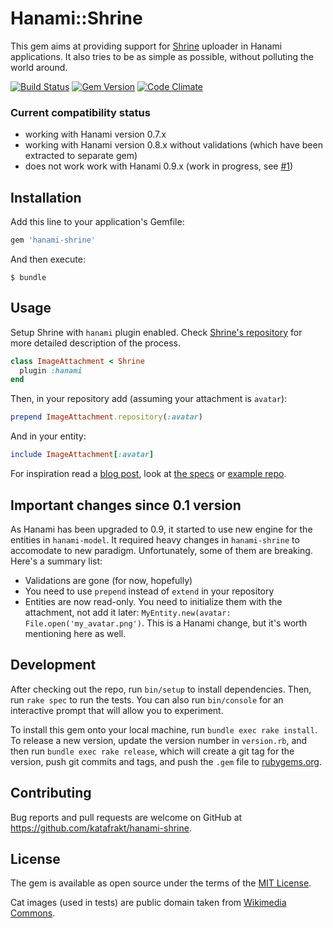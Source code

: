 # Hanami::Shrine

This gem aims at providing support for [Shrine](https://github.com/shrinerb/shrine) uploader in Hanami applications. It also tries to be as simple as possible, without polluting the world around.

[![Build Status](https://travis-ci.org/katafrakt/hanami-shrine.svg)](https://travis-ci.org/katafrakt/hanami-shrine)
[![Gem Version](https://badge.fury.io/rb/hanami-shrine.svg)](https://badge.fury.io/rb/hanami-shrine)
[![Code Climate](https://codeclimate.com/github/katafrakt/hanami-shrine/badges/gpa.svg)](https://codeclimate.com/github/katafrakt/hanami-shrine)

### Current compatibility status

* working with Hanami version 0.7.x
* working with Hanami version 0.8.x without validations (which have been extracted to separate gem)
* does not work work with Hanami 0.9.x (work in progress, see [#1](https://github.com/katafrakt/hanami-shrine/issues/1))

## Installation

Add this line to your application's Gemfile:

```ruby
gem 'hanami-shrine'
```

And then execute:

    $ bundle

## Usage

Setup Shrine with `hanami` plugin enabled. Check [Shrine's repository](https://github.com/shrinerb/shrine) for more detailed description of the process.

```ruby
class ImageAttachment < Shrine
  plugin :hanami
end
```

Then, in your repository add (assuming your attachment is `avatar`):

```ruby
prepend ImageAttachment.repository(:avatar)
```

And in your entity:

```ruby
include ImageAttachment[:avatar]
```

For inspiration read a [blog post](http://katafrakt.me/2016/02/04/shrine-hanami-uploads/), look at [the specs](https://github.com/katafrakt/hanami-shrine/tree/master/spec/hanami) or [example repo](https://github.com/katafrakt/hanami-shrine-example).

## Important changes since 0.1 version

As Hanami has been upgraded to 0.9, it started to use new engine for the entities in `hanami-model`. It required heavy changes in `hanami-shrine` to accomodate to new paradigm. Unfortunately, some of them are breaking. Here's a summary list:
* Validations are gone (for now, hopefully)
* You need to use `prepend` instead of `extend` in your repository
* Entities are now read-only. You need to initialize them with the attachment, not add it later: `MyEntity.new(avatar: File.open('my_avatar.png')`. This is a Hanami change, but it's worth mentioning here as well.

## Development

After checking out the repo, run `bin/setup` to install dependencies. Then, run `rake spec` to run the tests. You can also run `bin/console` for an interactive prompt that will allow you to experiment.

To install this gem onto your local machine, run `bundle exec rake install`. To release a new version, update the version number in `version.rb`, and then run `bundle exec rake release`, which will create a git tag for the version, push git commits and tags, and push the `.gem` file to [rubygems.org](https://rubygems.org).

## Contributing

Bug reports and pull requests are welcome on GitHub at https://github.com/katafrakt/hanami-shrine.


## License

The gem is available as open source under the terms of the [MIT License](http://opensource.org/licenses/MIT).

Cat images (used in tests) are public domain taken from [Wikimedia Commons](http://commons.wikimedia.org).
